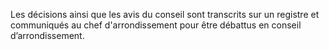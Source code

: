 Les décisions ainsi que les avis du conseil sont transcrits sur un registre et communiqués au chef d'arrondissement pour être débattus en conseil d’arrondissement.
